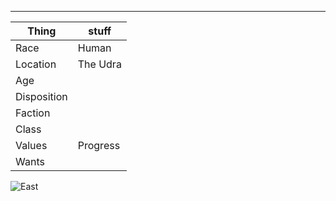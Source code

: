 ***

| Thing       | stuff    |
| ----------- | -------- |
| Race        | Human    |
| Location    | The Udra |
| Age         |          |
| Disposition |          |
| Faction     |          |
| Class       |          |
| Values      | Progress |
| Wants       |          |

![East](../Attachments/East.png)